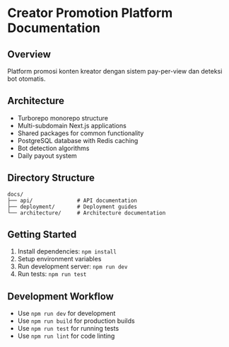 # Creator Promotion Platform Documentation

## Overview
Platform promosi konten kreator dengan sistem pay-per-view dan deteksi bot otomatis.

## Architecture
- Turborepo monorepo structure
- Multi-subdomain Next.js applications
- Shared packages for common functionality
- PostgreSQL database with Redis caching
- Bot detection algorithms
- Daily payout system

## Directory Structure
```
docs/
├── api/              # API documentation
├── deployment/       # Deployment guides
└── architecture/     # Architecture documentation
```

## Getting Started
1. Install dependencies: `npm install`
2. Setup environment variables
3. Run development server: `npm run dev`
4. Run tests: `npm run test`

## Development Workflow
- Use `npm run dev` for development
- Use `npm run build` for production builds
- Use `npm run test` for running tests
- Use `npm run lint` for code linting